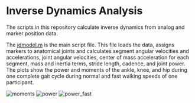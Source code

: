 # Inverse Dynamics Analysis
The scripts in this repository calculate inverse dynamics from analog and marker position data.

The [jdmodel.m](jdmodel.m) is the main script file. This file loads the data, assigns markers to anatomical joints and calculates segment angular velocities and accelerations, joint angular velocities, center of mass acceleration for each segment, mass and inertia terms, stride length, cadence, and joint power. The plots show the power and moments of the ankle, knee, and hip during one complete gait cycle during normal and fast walking speeds of one participant. 

![moments](images/moments.jpg)
![power](images/power.jpg)
![power_fast](images/power_fast.jpg)

